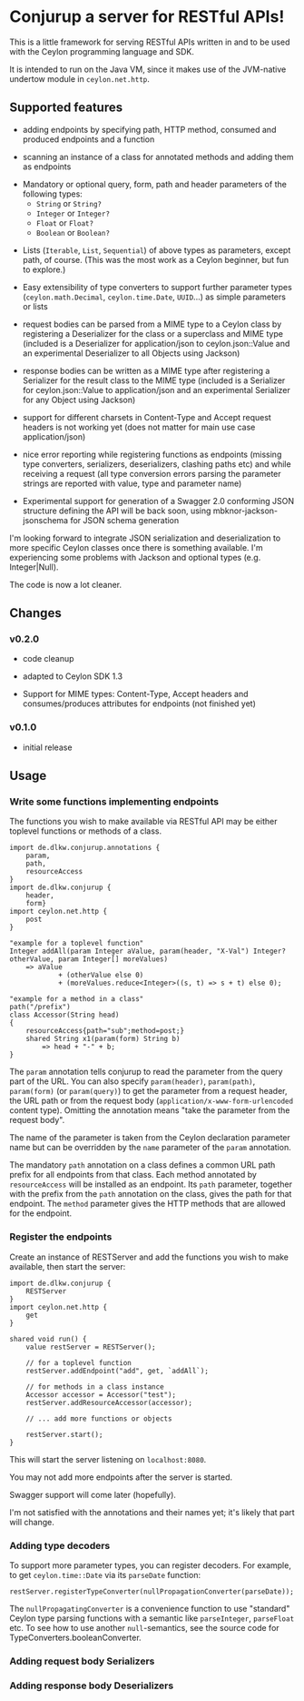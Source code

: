 # Conjurup a server for RESTful APIs!

This is a little framework for serving RESTful APIs written in and to be used
with the Ceylon programming language and SDK.

It is intended to run on the Java VM, since it makes use of the JVM-native
undertow module in `ceylon.net.http`.

## Supported features

* adding endpoints by specifying path, HTTP method, consumed and produced endpoints and a function

* scanning an instance of a class for annotated methods and adding them
as endpoints

- Mandatory or optional query, form, path and header parameters of the
following types:
    * `String` or `String?`
    * `Integer` or `Integer?`
    * `Float` or `Float?`
    * `Boolean` or `Boolean?`

* Lists (`Iterable`, `List`, `Sequential`) of above types as parameters, except path, of course.
 (This was the most work as a Ceylon beginner, but fun to explore.)

* Easy extensibility of type converters to support further parameter types
  (`ceylon.math.Decimal`, `ceylon.time.Date`, `UUID`...) as simple parameters
  or lists

* request bodies can be parsed from a MIME type to a Ceylon class by registering a Deserializer
  for the class or a superclass and MIME type (included is a Deserializer for application/json to
  ceylon.json::Value and an experimental Deserializer to all Objects using Jackson)

* response bodies can be written as a MIME type after registering a Serializer for the result
  class to the MIME type (included is a Serializer for ceylon.json::Value to application/json and
  an experimental Serializer for any Object using Jackson)

* support for different charsets in Content-Type and Accept request headers is not working yet
  (does not matter for main use case application/json)

* nice error reporting while registering functions as endpoints
  (missing type converters, serializers, deserializers, clashing paths etc) and while receiving a
  request (all type conversion errors parsing the parameter strings are
  reported with value, type and parameter name)

* Experimental support for generation of a Swagger 2.0 conforming
  JSON structure defining the API will be back soon, using mbknor-jackson-jsonschema
  for JSON schema generation

I'm looking forward to integrate JSON serialization and deserialization to more specific Ceylon
classes once there is something available. I'm experiencing some problems with Jackson and
optional types (e.g. Integer|Null).

The code is now a lot cleaner.
## Changes

### v0.2.0

* code cleanup

* adapted to Ceylon SDK 1.3

* Support for MIME types: Content-Type, Accept headers and consumes/produces attributes for endpoints
  (not finished yet)
  
### v0.1.0

* initial release
  
## Usage

### Write some functions implementing endpoints

The functions you wish to make available via RESTful API may be either toplevel functions or
methods of a class.

```ceylon
import de.dlkw.conjurup.annotations {
    param,
    path,
    resourceAccess
}
import de.dlkw.conjurup {
    header,
    form}
import ceylon.net.http {
    post
}

"example for a toplevel function"
Integer addAll(param Integer aValue, param(header, "X-Val") Integer? otherValue, param Integer[] moreValues)
    => aValue
            + (otherValue else 0)
            + (moreValues.reduce<Integer>((s, t) => s + t) else 0);

"example for a method in a class"
path("/prefix")
class Accessor(String head)
{
    resourceAccess{path="sub";method=post;}
    shared String x1(param(form) String b)
        => head + "-" + b;
}
```
The `param` annotation tells conjurup to read the parameter from the query part of the URL. You can also
specify `param(header)`, `param(path)`, `param(form)` (or `param(query)`) to get the parameter
from a request header, the URL path or from the request body (`application/x-www-form-urlencoded`
content type). Omitting the annotation means "take the parameter from the request body". 

The name of the parameter is taken from the Ceylon declaration parameter name but can be overridden by
the `name` parameter of the `param` annotation.

The mandatory `path` annotation on a class defines a common URL path prefix for all endpoints from that class. Each method annotated by `resourceAccess` will be installed as an endpoint. Its `path` parameter, together with the prefix from the `path` annotation on the class, gives the path for that endpoint. The `method` parameter gives the HTTP methods that are allowed for the endpoint.

### Register the endpoints

Create an instance of RESTServer and add the functions you wish to make available, then start the server:

```ceylon
import de.dlkw.conjurup {
    RESTServer
}
import ceylon.net.http {
    get
}

shared void run() {
	value restServer = RESTServer();
	
	// for a toplevel function
	restServer.addEndpoint("add", get, `addAll`);
	
    // for methods in a class instance
    Accessor accessor = Accessor("test");
    restServer.addResourceAccessor(accessor);

	// ... add more functions or objects
	
	restServer.start();
}
``` 

This will start the server listening on `localhost:8080`.

You may not add more endpoints after the server is started.

Swagger support will come later (hopefully).

I'm not satisfied with the annotations and their names yet; it's likely that part will change.

### Adding type decoders

To support more parameter types, you can register decoders. For example, to get `ceylon.time::Date` via its
`parseDate` function:

```
restServer.registerTypeConverter(nullPropagationConverter(parseDate));
```

The `nullPropagatingConverter` is a convenience function to use "standard" Ceylon type parsing functions
with a semantic like `parseInteger`, `parseFloat` etc. To see how to use another `null`-semantics,
see the source code for TypeConverters.booleanConverter.

### Adding request body Serializers

### Adding response body Deserializers

